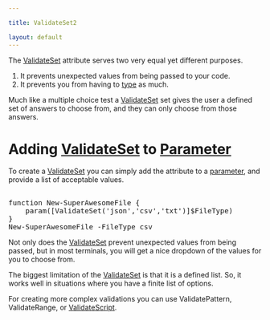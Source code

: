 ```yaml
---

title: ValidateSet2

layout: default
---
```


The [ValidateSet](/PowerShell/Attributes/ValidateSet) attribute serves two very equal yet different purposes. 

1. It prevents unexpected values from being passed to your code.
2. It prevents you from having to [type](/PowerShell/Types) as much.

Much like a multiple choice test a [ValidateSet](/PowerShell/Attributes/ValidateSet) set gives the user a defined set of answers to choose from, and they can only choose from those answers. 

# Adding [ValidateSet](/PowerShell/Attributes/ValidateSet) to [Parameter](/PowerShell/Parameters)

To create a [ValidateSet](/PowerShell/Attributes/ValidateSet) you can simply add the attribute to a [parameter](/PowerShell/Parameters), and provide a list of acceptable values.

<pre><br/><span class='Verbose'>function</span>&nbsp;<span class='Verbose'>New-SuperAwesomeFile</span>&nbsp;<span class='Magenta'>{</span><br/>&nbsp;&nbsp;&nbsp;&nbsp;<span class='Verbose'>param</span><span class='Magenta'>(</span><span class='Magenta'>[</span><span class='Output'>ValidateSet</span><span class='Magenta'>(</span><span class='Verbose'>'json'</span><span class='Magenta'>,</span><span class='Verbose'>'csv'</span><span class='Magenta'>,</span><span class='Verbose'>'txt'</span><span class='Magenta'>)</span><span class='Magenta'>]</span><span class='Warning'>$FileType</span><span class='Magenta'>)</span><br/><span class='Magenta'>}</span><br/><span class='Warning'>New-SuperAwesomeFile</span>&nbsp;<span class='Magenta'>-FileType</span>&nbsp;<span class='Verbose'>csv</span><br/></pre>

Not only does the [ValidateSet](/PowerShell/Attributes/ValidateSet) prevent unexpected values from being passed, but in most terminals, you will get a nice dropdown of the values for you to choose from.

The biggest limitation of the [ValidateSet](/PowerShell/Attributes/ValidateSet) is that it is a defined list. So, it works well in situations where you have a finite list of options. 

For creating more complex validations you can use ValidatePattern, ValidateRange, or [ValidateScript](/PowerShell/Attributes/ValidateScript).
